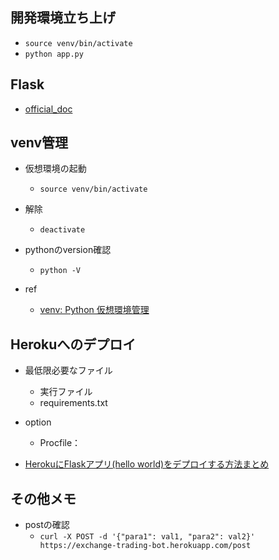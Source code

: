 ## 開発環境立ち上げ
- `source venv/bin/activate`
- `python app.py`

## Flask
- [official_doc](https://a2c.bitbucket.io/flask/)

## venv管理

- 仮想環境の起動
  - `source venv/bin/activate`
- 解除
  - `deactivate`
- pythonのversion確認
  - `python -V`

- ref
  - [venv: Python 仮想環境管理
](https://qiita.com/fiftystorm36/items/b2fd47cf32c7694adc2e)

## Herokuへのデプロイ
- 最低限必要なファイル
  - 実行ファイル
  - requirements.txt
- option
  - Procfile：

- [HerokuにFlaskアプリ(hello world)をデプロイする方法まとめ
](https://tanuhack.com/deploy-flask-heroku/)

## その他メモ
- postの確認
  - `curl -X POST -d '{"para1": val1, "para2": val2}' https://exchange-trading-bot.herokuapp.com/post`